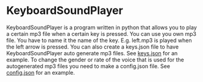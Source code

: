 # KeyboardSoundPlayer

KeyboardSoundPlayer is a program written in python that allows you to play a certain mp3 file when a certain key is pressed.
You can use you own mp3 file. You have to name it the name of the key. E.g. left.mp3 is played when the left arrow is pressed.
You can also create a keys.json file to have KeyboardSoundPlayer auto generate mp3 files. See <a href="https://github.com/Nebulizer1213/KeyboardSoundPlayer/blob/master/keys.json">keys.json</a> for an example.
To change the gender or rate of the voice that is used for the autogenerated mp3 files you need to make a config.json file. See <a href="https://github.com/Nebulizer1213/KeyboardSoundPlayer/blob/master/config.json">config.json</a> for an example.